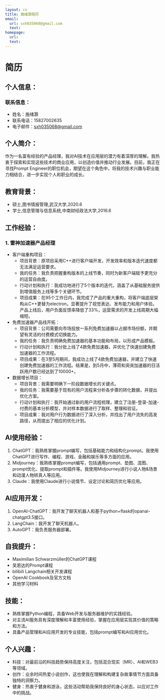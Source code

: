 ```yaml
---
layout: cv
title: 施绪灏简历
email:
  url: sxh035068@gmail.com
  text: 
homepage:
  url: 
  text: 
---
```


# 简历

## 个人信息：

### 联系信息：
* 姓名：施绪灏
* 联系电话：15827002635
* 电子邮件：sxh035068@gmail.com

## 个人简介：
作为一名富有经验的产品经理，我对AI技术在应用层的潜力有着深厚的理解。我热衷于探索和实现这些技术的商业应用，以创造价值并推动行业发展。目前，我正在寻找Prompt Engineer的职位机会，期望在这个角色中，将我的技术兴趣与职业能力相结合，进一步实现个人和职业的成长。

## 教育背景：
* 硕士,图书情报管理,武汉大学,2020.6
* 学士,信息管理与信息系统,中南财经政法大学,2016.6

## 工作经验：

### 1. 雷神加速器产品经理
* 客户端重构项目：
    * 项目背景：原项目采用C++进行客户端开发，开发效率和版本迭代速度都无法满足运营要求。
    * 我的任务：我负责把握重构版本的上线节奏，同时为新客户端赋予更充分的运营自由度。
    * 行动计划和执行：我成功地进行了5个版本的迭代，涵盖了从基础服务提供到增值服务上线等多个关键环节。
    * 项目成果：在95个工作日内，我完成了产品的重大重构，将客户端底层架构从C++更替为electron，显著提升了视觉表达、发布能力和用户体验。产品上线后，用户负面反馈率降低了33%，运营需求的开发上线周期大幅缩短。
* 免费加速器产品线开拓：
    * 项目背景：公司需要向市场投放一系列免费加速器以占据市场份额，并期望有灵活的付费模式切换能力。
    * 我的任务：我负责明确免费加速器的基本功能和布局，以形成产品模板。
    * 行动计划和执行：我分批上线了4款免费加速器，并优化了快速创建免费加速器的工作流程。
    * 项目成果：在3至5月期间，我成功上线了4款免费加速器，并建立了快速创建免费加速器的工作流程。结果是，到5月中，薄荷和突突加速器的日活跃用户数已经达到了10000+。
* 数据增长项目：
    * 项目背景：我需要明确下一阶段数据增长的关键点。
    * 我的任务：我需要基于现有的用户流程来分析各步骤的转化数据，并提出优化方案。
    * 行动计划和执行：我开始通过新的用户流程梳理，建立了注册-登录-加速-付费的基本分析模型，并对样本数据进行了取样、整理和验证。
    * 项目成果：我对用户行为数据进行了深入分析，并找出了用户流失的高发路径，从而提出了相应的优化计划。

## AI使用经验：

1. ChatGPT：我熟练掌握prompt编写，包括基础能力和结构化prompt。我使用ChatGPT进行写作、编程、游戏、金融和娱乐等多方面的应用。
2. Midjourney：我熟练掌握prompt编写，包括通用prompt、垫图、混图、prompt优化、提取prompt和插件等。我使用Midjourney进行小说人物&场景和动漫人物转真人等应用。
3. Claude：我使用Claude进行小说情节、设定讨论和简历优化等应用。

## AI应用开发：

1. OpenAI-ChatGPT：我开发了聊天机器人和基于python+flask的opanai-chatgpt3.5接口。
2. LangChain：我开发了聊天机器人。
3. AutoGPT：我负责服务器部署。

## 自我提升：
* Maximilian Schwarzmüller的ChatGPT课程
* 吴恩达的Prompt课程
* bilibili Langchain相关开发课程
* OpenAI Cookbook及官方文档
* 其他学习材料

## 技能：
* 熟练掌握Python编程，具备Web开发与服务器维护的实践经验。
* 对主流AI服务具有深度理解和丰富使用经验，掌握在应用层实现其价值的策略和方法。
* 具备产品管理和AI应用开发的专业技能，包括prompt编写和AI应用优化。

## 个人兴趣：
* 科技：对最前沿的科技趋势保持高度关注，包括混合现实（MR）、AI和WEB3等领域。
* 创作：业余时间热爱小说创作，这也使我在理解和构建复杂故事情节方面具备独特的洞察力。
* 健身：热衷于健身和游泳，这些活动帮助我保持良好的身心状态，以应对工作中的挑战。

<!-- ### Footer

Last updated: May 2013 -->
